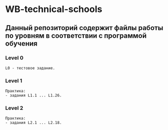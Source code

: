 # WB-technical-schools  

## Данный репозиторий содержит файлы работы по уровням в соответствии с программой обучения  

### Level 0  
    L0 - тестовое задание.  
  
### Level 1  
    Практика:  
    - задания L1.1 ... L1.26.  

### Level 2  
    Практика:  
    - задания L2.1 ... L2.18.